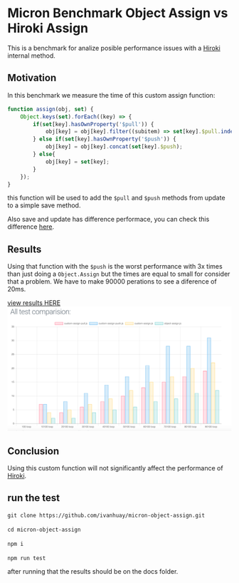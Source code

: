 # Micron Benchmark Object Assign vs Hiroki Assign
This is a benchmark for analize posible performance issues with a [Hiroki](https://github.com/ivanhuay/hiroki) internal method.

## Motivation
In this benchmark we measure the time of this custom assign function:

```javascript
function assign(obj, set) {
    Object.keys(set).forEach((key) => {
        if(set[key].hasOwnProperty('$pull')) {
            obj[key] = obj[key].filter((subitem) => set[key].$pull.indexOf(subitem) === -1);
        } else if(set[key].hasOwnProperty('$push')) {
            obj[key] = obj[key].concat(set[key].$push);
        } else{
            obj[key] = set[key];
        }
    });
}
```

this function will be used to add the `$pull` and `$push` methods from update to a simple save method.

Also save and update has difference performace, you can check this difference [here](https://github.com/ivanhuay/micron-mongoose-update-vs-save).

## Results

Using that function with the `$push` is the worst performance with 3x times than just doing a `Object.Assign` but the times are equal to small for consider that a problem. We have to make 90000 perations to see a diference of 20ms.

[view results HERE](https://ivanhuay.github.io/micron-object-assign/)
![Alt image](https://github.com/ivanhuay/micron-object-assign/blob/master/img/img.png?raw=true)

## Conclusion
Using this custom function will not significantly affect the performance of [Hiroki](https://github.com/ivanhuay/hiroki).


## run the test

```
git clone https://github.com/ivanhuay/micron-object-assign.git

cd micron-object-assign

npm i

npm run test
```

after running that the results should be on the docs folder.
